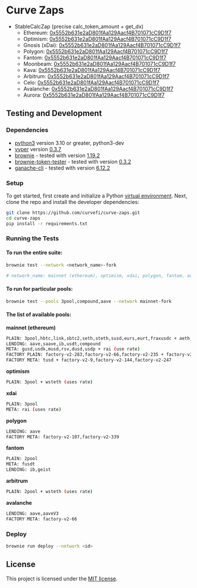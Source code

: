 # Curve Zaps

- StableCalcZap (precise calc_token_amount + get_dx)
  - Ethereum: [0x5552b631e2aD801fAa129Aacf4B701071cC9D1f7](https://etherscan.io/address/0x5552b631e2ad801faa129aacf4b701071cc9d1f7#code)
  - Optimism: [0x5552b631e2aD801fAa129Aacf4B701071cC9D1f7](https://optimistic.etherscan.io/address/0x5552b631e2ad801faa129aacf4b701071cc9d1f7#code)
  - Gnosis (xDai): [0x5552b631e2aD801fAa129Aacf4B701071cC9D1f7](https://gnosisscan.io/address/0x5552b631e2ad801faa129aacf4b701071cc9d1f7#code)
  - Polygon: [0x5552b631e2aD801fAa129Aacf4B701071cC9D1f7](https://polygonscan.com/address/0x5552b631e2ad801faa129aacf4b701071cc9d1f7#code)
  - Fantom: [0x5552b631e2aD801fAa129Aacf4B701071cC9D1f7](https://ftmscan.com/address/0x5552b631e2ad801faa129aacf4b701071cc9d1f7#code)
  - Moonbeam: [0x5552b631e2aD801fAa129Aacf4B701071cC9D1f7](https://moonscan.io/address/0x5552b631e2ad801faa129aacf4b701071cc9d1f7#code)
  - Kava: [0x5552b631e2aD801fAa129Aacf4B701071cC9D1f7](https://explorer.kava.io/address/0x5552b631e2aD801fAa129Aacf4B701071cC9D1f7/contracts)
  - Arbitrum: [0x5552b631e2aD801fAa129Aacf4B701071cC9D1f7](https://arbiscan.io/address/0x5552b631e2ad801faa129aacf4b701071cc9d1f7#code)
  - Celo: [0x5552b631e2aD801fAa129Aacf4B701071cC9D1f7](https://celoscan.io/address/0x5552b631e2ad801faa129aacf4b701071cc9d1f7#code)
  - Avalanche: [0x5552b631e2aD801fAa129Aacf4B701071cC9D1f7](https://snowtrace.io/address/0x5552b631e2ad801faa129aacf4b701071cc9d1f7#code)
  - Aurora: [0x5552b631e2aD801fAa129Aacf4B701071cC9D1f7](https://explorer.aurora.dev/address/0x5552b631e2aD801fAa129Aacf4B701071cC9D1f7/contracts)

## Testing and Development

### Dependencies

- [python3](https://www.python.org/downloads/release/python-368/) version 3.10 or greater, python3-dev
- [vyper](https://github.com/vyperlang/vyper) version [0.3.7](https://github.com/vyperlang/vyper/releases/tag/v0.3.7)
- [brownie](https://github.com/iamdefinitelyahuman/brownie) - tested with version [1.19.2](https://github.com/eth-brownie/brownie/releases/tag/v1.19.2)
- [brownie-token-tester](https://github.com/iamdefinitelyahuman/brownie-token-tester) - tested with version [0.3.2](https://github.com/iamdefinitelyahuman/brownie-token-tester/releases/tag/v0.3.2)
- [ganache-cli](https://github.com/trufflesuite/ganache-cli) - tested with version [6.12.2](https://github.com/trufflesuite/ganache-cli/releases/tag/v6.12.2)

### Setup

To get started, first create and initialize a Python [virtual environment](https://docs.python.org/3/library/venv.html). Next, clone the repo and install the developer dependencies:

```bash
git clone https://github.com/curvefi/curve-zaps.git
cd curve-zaps
pip install -r requirements.txt
```

### Running the Tests

#### To run the entire suite:

```bash
brownie test --network <network_name>-fork

# network_name: mainnet (ethereum), optimism, xdai, polygon, fantom, arbitrum, avalanche
```

#### To run for particular pools:

```bash
brownie test --pools 3pool,compound,aave --network mainnet-fork
```

#### The list of available pools:

**mainnet (ethereum)**
```bash
PLAIN: 3pool,hbtc,link,sbtc2,seth,steth,susd,eurs,eurt,fraxusdc + aeth,reth (use rate)
LENDING: aave,saave,ib,usdt,compound
META: gusd,usdk,musd,rsv,dusd,usdp + rai (use rate)
FACTORY PLAIN: factory-v2-283,factory-v2-66,factory-v2-235 + factory-v2-303 (pool_type 10)
FACTORY META: tusd + factory-v2-9,factory-v2-144,factory-v2-247
```

**optimism**
```bash
PLAIN: 3pool + wsteth (uses rate)
```

**xdai**
```bash
PLAIN: 3pool
META: rai (uses rate)
```

**polygon**
```bash
LENDING: aave
FACTORY META: factory-v2-107,factory-v2-339
```

**fantom**
```bash
PLAIN: 2pool
META: fusdt
LENDING: ib,geist
```

**arbitrum**
```bash
PLAIN: 2pool + wsteth (uses rate)
```

**avalanche**
```bash
LENDING: aave,aaveV3
FACTORY META: factory-v2-66
```

### Deploy
```bash
brownie run deploy --network <id>
```

## License

This project is licensed under the [MIT license](LICENSE).
